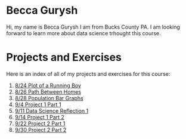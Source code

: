 # Becca Gurysh

Hi, my name is Becca Gurysh I am from Bucks County PA. I am looking forward to learn more about data science trhought this course. 

# Projects and Exercises

Here is an index of all of my projects and exercises for this course:

1. [8/24 Plot of a Running Boy](path_of_running_boy.md)
2. [8/26 Path Between Homes](path_between_homes.md)
3. [8/28 Population Bar Graphs](bar_graphs.md)
4. [9/4  Project 1 Part 1](data_mgt_pt2.md)
5. [9/11 Data Science Reflection 1](reflection_1.md)
6. [9/14 Project 1 Part 2](census.md)
7. [9/22 Project 2 Part 1](fundamentals_pt2.md)
8. [9/30 Project 2 Part 2](project2_part2.md)
